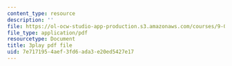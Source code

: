 ```yaml
---
content_type: resource
description: ''
file: https://ol-ocw-studio-app-production.s3.amazonaws.com/courses/9-00sc-introduction-to-psychology-fall-2011/7e7171954aef3fd6ada3e20ed5427e17_SFPPw6sDHEI.pdf
file_type: application/pdf
resourcetype: Document
title: 3play pdf file
uid: 7e717195-4aef-3fd6-ada3-e20ed5427e17
---
```

